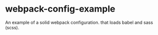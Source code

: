 # webpack-config-example
An example of a solid webpack configuration. that loads babel and sass (scss).
